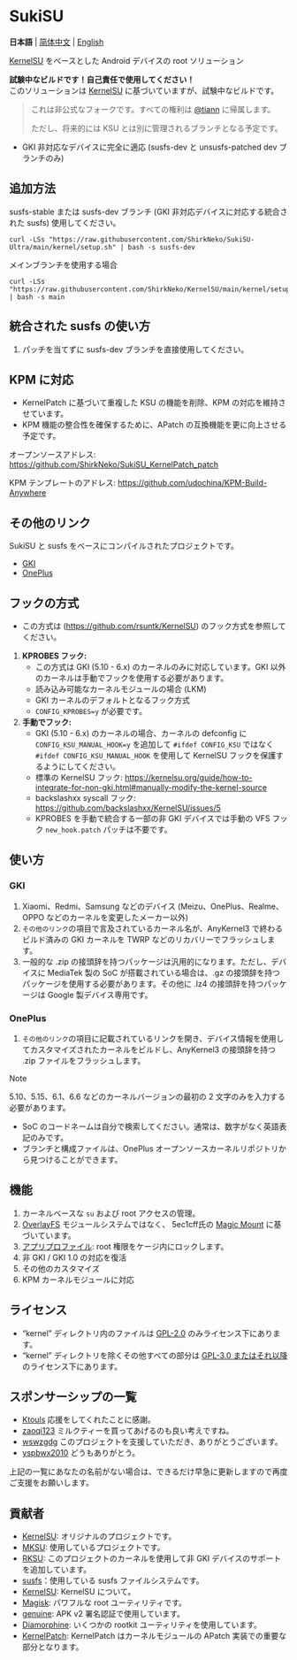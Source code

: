 # SukiSU

**日本語** | [简体中文](README.md) | [English](README-en.md)

[KernelSU](https://github.com/tiann/KernelSU) をベースとした Android デバイスの root ソリューション

**試験中なビルドです！自己責任で使用してください！**<br>
このソリューションは [KernelSU](https://github.com/tiann/KernelSU) に基づいていますが、試験中なビルドです。

>
> これは非公式なフォークです。すべての権利は [@tiann](https://github.com/tiann) に帰属します。
>
>ただし、将来的には KSU とは別に管理されるブランチとなる予定です。

- GKI 非対応なデバイスに完全に適応 (susfs-dev と unsusfs-patched dev ブランチのみ)

## 追加方法
susfs-stable または susfs-dev ブランチ (GKI 非対応デバイスに対応する統合された susfs) 使用してください。

```
curl -LSs "https://raw.githubusercontent.com/ShirkNeko/SukiSU-Ultra/main/kernel/setup.sh" | bash -s susfs-dev
```

メインブランチを使用する場合
```
curl -LSs "https://raw.githubusercontent.com/ShirkNeko/KernelSU/main/kernel/setup.sh" | bash -s main
```
## 統合された susfs の使い方
1. パッチを当てずに susfs-dev ブランチを直接使用してください。

## KPM に対応
- KernelPatch に基づいて重複した KSU の機能を削除、KPM の対応を維持させています。
- KPM 機能の整合性を確保するために、APatch の互換機能を更に向上させる予定です。


オープンソースアドレス: https://github.com/ShirkNeko/SukiSU_KernelPatch_patch


KPM テンプレートのアドレス: https://github.com/udochina/KPM-Build-Anywhere

## その他のリンク
SukiSU と susfs をベースにコンパイルされたプロジェクトです。
- [GKI](https://github.com/ShirkNeko/GKI_KernelSU_SUSFS) 
- [OnePlus](https://github.com/ShirkNeko/Action_OnePlus_MKSU_SUSFS)

## フックの方式
- この方式は (https://github.com/rsuntk/KernelSU) のフック方式を参照してください。

1. **KPROBES フック:**
    - この方式は GKI (5.10 - 6.x) のカーネルのみに対応しています。GKI 以外のカーネルは手動でフックを使用する必要があります。
    - 読み込み可能なカーネルモジュールの場合 (LKM)
    - GKI カーネルのデフォルトとなるフック方式
    - `CONFIG_KPROBES=y` が必要です。
2. **手動でフック:**
    - GKI (5.10 - 6.x) のカーネルの場合、カーネルの defconfig に `CONFIG_KSU_MANUAL_HOOK=y` を追加して `#ifdef CONFIG_KSU` ではなく `#ifdef CONFIG_KSU_MANUAL_HOOK` を使用して KernelSU フックを保護するようにしてください。
    - 標準の KernelSU フック: https://kernelsu.org/guide/how-to-integrate-for-non-gki.html#manually-modify-the-kernel-source
    - backslashxx syscall フック: https://github.com/backslashxx/KernelSU/issues/5
    - KPROBES を手動で統合する一部の非 GKI デバイスでは手動の VFS フック `new_hook.patch` パッチは不要です。


## 使い方
### GKI
1. Xiaomi、Redmi、Samsung などのデバイス (Meizu、OnePlus、Realme、OPPO などのカーネルを変更したメーカー以外)
2. `その他のリンク`の項目で言及されているカーネル名が、AnyKernel3 で終わるビルド済みの GKI カーネルを TWRP などのリカバリーでフラッシュします。
3. 一般的な .zip の接頭辞を持つパッケージは汎用的になります。ただし、デバイスに MediaTek 製の SoC が搭載されている場合は、.gz の接頭辞を持つパッケージを使用する必要があります。その他に .lz4 の接頭辞を持つパッケージは Google 製デバイス専用です。

### OnePlus
1. `その他のリンク`の項目に記載されているリンクを開き、デバイス情報を使用してカスタマイズされたカーネルをビルドし、AnyKernel3 の接頭辞を持つ .zip ファイルをフラッシュします。
>[!Note]
>5.10、5.15、6.1、6.6 などのカーネルバージョンの最初の 2 文字のみを入力する必要があります。
- SoC のコードネームは自分で検索してください。通常は、数字がなく英語表記のみです。
- ブランチと構成ファイルは、OnePlus オープンソースカーネルリポジトリから見つけることができます。


## 機能

1. カーネルベースな `su` および root アクセスの管理。
2. [OverlayFS](https://en.wikipedia.org/wiki/OverlayFS) モジュールシステムではなく、 5ec1cff氏の [Magic Mount](https://github.com/5ec1cff/KernelSU) に基づいています。
3. [アプリプロファイル](https://kernelsu.org/guide/app-profile.html): root 権限をケージ内にロックします。 
4. 非 GKI / GKI 1.0 の対応を復活
5. その他のカスタマイズ
6. KPM カーネルモジュールに対応



## ライセンス

- “kernel” ディレクトリ内のファイルは [GPL-2.0](https://www.gnu.org/licenses/old-licenses/gpl-2.0.ja.html) のみライセンス下にあります。
- “kernel” ディレクトリを除くその他すべての部分は [GPL-3.0 またはそれ以降](https://www.gnu.org/licenses/gpl-3.0.html) のライセンス下にあります。

## スポンサーシップの一覧
- [Ktouls](https://github.com/Ktouls) 応援をしてくれたことに感謝。
- [zaoqi123](https://github.com/zaoqi123) ミルクティーを買ってあげるのも良い考えですね。
- [wswzgdg](https://github.com/wswzgdg) このプロジェクトを支援していただき、ありがとうございます。
- [yspbwx2010](https://github.com/yspbwx2010) どうもありがとう。




上記の一覧にあなたの名前がない場合は、できるだけ早急に更新しますので再度ご支援をお願いします。

## 貢献者

- [KernelSU](https://github.com/tiann/KernelSU): オリジナルのプロジェクトです。
- [MKSU](https://github.com/5ec1cff/KernelSU): 使用しているプロジェクトです。
- [RKSU](https://github.com/rsuntk/KernelsU): このプロジェクトのカーネルを使用して非 GKI デバイスのサポートを追加しています。
- [susfs](https://gitlab.com/simonpunk/susfs4ksu)：使用している susfs ファイルシステムです。
- [KernelSU](https://git.zx2c4.com/kernel-assisted-superuser/about/): KernelSU について。
- [Magisk](https://github.com/topjohnwu/Magisk): パワフルな root ユーティリティです。
- [genuine](https://github.com/brevent/genuine/): APK v2 署名認証で使用しています。
- [Diamorphine](https://github.com/m0nad/Diamorphine): いくつかの rootkit ユーティリティを使用しています。
- [KernelPatch](https://github.com/bmax121/KernelPatch): KernelPatch はカーネルモジュールの APatch 実装での重要な部分となります。
